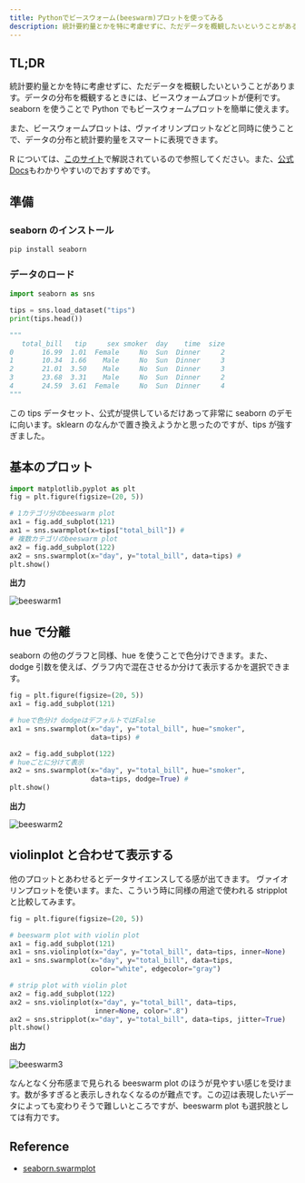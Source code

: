 ```yaml
---
title: Pythonでビースウォーム(beeswarm)プロットを使ってみる
description: 統計要約量とかを特に考慮せずに、ただデータを概観したいということがあると思います。データの分布を概観するときには、ビースウォームプロットが便利です。seabornを使うことでPythonでもビースウォームプロットを簡単に使えます。
---
```


## TL;DR

統計要約量とかを特に考慮せずに、ただデータを概観したいということがあります。データの分布を概観するときには、ビースウォームプロットが便利です。seaborn を使うことで Python でもビースウォームプロットを簡単に使えます。

また、ビースウォームプロットは、ヴァイオリンプロットなどと同時に使うことで、データの分布と統計要約量をスマートに表現できます。

R については、[このサイト](https://stats.biopapyrus.jp/r/graph/beeswarm.html)で解説されているので参照してください。また、[公式 Docs](https://seaborn.pydata.org/generated/seaborn.swarmplot.html)もわかりやすいのでおすすめです。

## 準備

### seaborn のインストール

```bash
pip install seaborn
```

### データのロード

```python
import seaborn as sns

tips = sns.load_dataset("tips")
print(tips.head())

"""
   total_bill   tip     sex smoker  day    time  size
0       16.99  1.01  Female     No  Sun  Dinner     2
1       10.34  1.66    Male     No  Sun  Dinner     3
2       21.01  3.50    Male     No  Sun  Dinner     3
3       23.68  3.31    Male     No  Sun  Dinner     2
4       24.59  3.61  Female     No  Sun  Dinner     4
"""
```

この tips データセット、公式が提供しているだけあって非常に seaborn のデモに向います。sklearn のなんかで置き換えようかと思ったのですが、tips が強すぎました。

## 基本のプロット

```python
import matplotlib.pyplot as plt
fig = plt.figure(figsize=(20, 5))

# 1カテゴリ分のbeeswarm plot
ax1 = fig.add_subplot(121)
ax1 = sns.swarmplot(x=tips["total_bill"]) #
# 複数カテゴリのbeeswarm plot
ax2 = fig.add_subplot(122)
ax2 = sns.swarmplot(x="day", y="total_bill", data=tips) #
plt.show()
```

**出力**

![beeswarm1](/images/beeswarm/beeswarm1.png)

## hue で分離

seaborn の他のグラフと同様、hue を使うことで色分けできます。また、dodge 引数を使えば、グラフ内で混在させるか分けて表示するかを選択できます。

```python
fig = plt.figure(figsize=(20, 5))
ax1 = fig.add_subplot(121)

# hueで色分け dodgeはデフォルトではFalse
ax1 = sns.swarmplot(x="day", y="total_bill", hue="smoker",
                    data=tips) #

ax2 = fig.add_subplot(122)
# hueごとに分けて表示
ax2 = sns.swarmplot(x="day", y="total_bill", hue="smoker",
                    data=tips, dodge=True) #
plt.show()
```

**出力**

![beeswarm2](/images/beeswarm/beeswarm2.png)

## violinplot と合わせて表示する

他のプロットとあわせるとデータサイエンスしてる感が出てきます。
ヴァイオリンプロットを使います。また、こういう時に同様の用途で使われる stripplot と比較してみます。

```python
fig = plt.figure(figsize=(20, 5))

# beeswarm plot with violin plot
ax1 = fig.add_subplot(121)
ax1 = sns.violinplot(x="day", y="total_bill", data=tips, inner=None)
ax1 = sns.swarmplot(x="day", y="total_bill", data=tips,
                    color="white", edgecolor="gray")

# strip plot with violin plot
ax2 = fig.add_subplot(122)
ax2 = sns.violinplot(x="day", y="total_bill", data=tips,
                     inner=None, color=".8")
ax2 = sns.stripplot(x="day", y="total_bill", data=tips, jitter=True)
plt.show()
```

**出力**

![beeswarm3](/images/beeswarm/beeswarm3.png)

なんとなく分布感まで見られる beeswarm plot のほうが見やすい感じを受けます。数が多すぎると表示しきれなくなるのが難点です。この辺は表現したいデータによっても変わりそうで難しいところですが、beeswarm plot も選択肢としては有力です。

## Reference

- [seaborn.swarmplot](https://seaborn.pydata.org/generated/seaborn.swarmplot.html)
